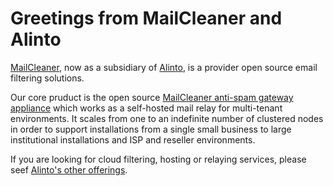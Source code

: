 # Greetings from MailCleaner and Alinto

[MailCleaner](https://mailcleaner.net), now as a subsidiary of [Alinto]( https://github.com/Alinto), is a provider open source email filtering solutions.

Our core pruduct is the open source [MailCleaner anti-spam gateway appliance](https://github.com/MailCleaner/MailCleaner) which works as a self-hosted mail relay for multi-tenant environments. It scales from one to an indefinite number of clustered nodes in order to support installations from a single small business to large institutional installations and ISP and reseller environments.

If you are looking for cloud filtering, hosting or relaying services, please seef [Alinto's other offerings](https://www.alinto.com).
